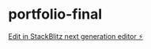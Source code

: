 # portfolio-final

[Edit in StackBlitz next generation editor ⚡️](https://stackblitz.com/~/github.com/SourcingDenis/portfolio-final)